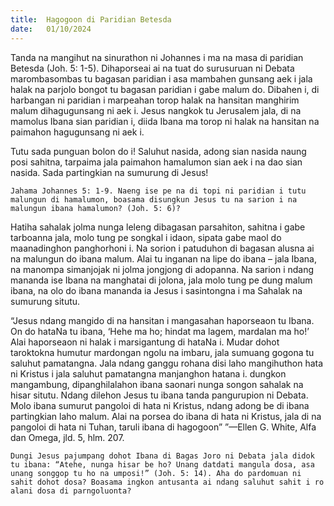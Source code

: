 ```yaml
---
title:  Hagogoon di Paridian Betesda
date:   01/10/2024
---
```


Tanda na mangihut na sinurathon ni Johannes i ma na masa di paridian Betesda (Joh. 5: 1-5). Dihaporseai ai na tuat do surusuruan ni Debata marombasombas tu bagasan paridian i asa mambahen gunsang aek i jala halak na parjolo bongot tu bagasan paridian i gabe malum do. Dibahen i, di harbangan ni paridian i marpeahan torop halak na hansitan manghirim malum dihagugunsang ni aek i. Jesus nangkok tu Jerusalem jala, di na mamolus Ibana sian paridian i, diida Ibana ma torop ni halak na hansitan na paimahon hagugunsang ni aek i.

Tutu sada punguan bolon do i! Saluhut nasida, adong sian nasida naung posi sahitna, tarpaima jala paimahon hamalumon sian aek i na dao sian nasida. Sada partingkian na sumurung di Jesus!

`Jahama Johannes 5: 1-9. Naeng ise pe na di topi ni paridian i tutu malungun di hamalumon, boasama disungkun Jesus tu na sarion i na malungun ibana hamalumon? (Joh. 5: 6)?`

Hatiha sahalak jolma nunga leleng dibagasan parsahiton, sahitna i gabe tarboanna jala, molo tung pe songkal i idaon, sipata gabe maol do maanadinghon panghorhoni i. Na sorion i patuduhon di bagasan alusna ai na malungun do ibana malum. Alai tu inganan na lipe do ibana – jala Ibana, na manompa simanjojak ni jolma jongjong di adopanna. Na sarion i ndang mananda ise Ibana na manghatai di jolona, jala molo tung pe dung malum ibana, na olo do ibana mananda ia Jesus i sasintongna i ma Sahalak na sumurung situtu.

“Jesus ndang mangido di na hansitan i mangasahan haporseaon tu Ibana. On do hataNa tu ibana, ‘Hehe ma ho; hindat ma lagem, mardalan ma ho!’ Alai haporseaon ni halak i marsigantung di hataNa i. Mudar dohot taroktokna humutur mardongan ngolu na imbaru, jala sumuang gogona tu saluhut pamatangna. Jala ndang ganggu rohana disi laho mangihuthon hata ni Kristus i jala saluhut pamatangna manjanghon hatana i. dungkon mangambung, dipanghilalahon ibana saonari nunga songon sahalak na hisar situtu. Ndang dilehon Jesus tu ibana tanda pangurupion ni Debata. Molo ibana sumurut pangoloi di hata ni Kristus, ndang adong be di ibana partingkian laho malum. Alai na porsea do ibana di hata ni Kristus, jala di na pangoloi di hata ni Tuhan, taruli ibana di hagogoon” ”—Ellen G. White, Alfa dan Omega, jld. 5, hlm. 207.

`Dungi Jesus pajumpang dohot Ibana di Bagas Joro ni Debata jala didok tu ibana: “Atehe, nunga hisar be ho? Unang datdati mangula dosa, asa unang songgop tu ho na umposi!” (Joh. 5: 14). Aha do pardomuan ni sahit dohot dosa? Boasama ingkon antusanta ai ndang saluhut sahit i ro alani dosa di parngoluonta?`